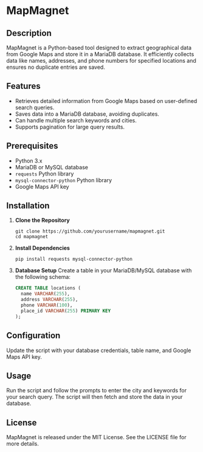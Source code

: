 # MapMagnet

## Description
MapMagnet is a Python-based tool designed to extract geographical data from Google Maps and store it in a MariaDB database. It efficiently collects data like names, addresses, and phone numbers for specified locations and ensures no duplicate entries are saved.

## Features
- Retrieves detailed information from Google Maps based on user-defined search queries.
- Saves data into a MariaDB database, avoiding duplicates.
- Can handle multiple search keywords and cities.
- Supports pagination for large query results.

## Prerequisites
- Python 3.x
- MariaDB or MySQL database
- `requests` Python library
- `mysql-connector-python` Python library
- Google Maps API key

## Installation

1. **Clone the Repository**
   ```
   git clone https://github.com/yourusername/mapmagnet.git
   cd mapmagnet
   ```

2. **Install Dependencies**
   ```
   pip install requests mysql-connector-python
   ```

3. **Database Setup**
   Create a table in your MariaDB/MySQL database with the following schema:
   ```sql
   CREATE TABLE locations (
     name VARCHAR(255),
     address VARCHAR(255),
     phone VARCHAR(100),
     place_id VARCHAR(255) PRIMARY KEY
   );
   ```

## Configuration
Update the script with your database credentials, table name, and Google Maps API key.

## Usage
Run the script and follow the prompts to enter the city and keywords for your search query. The script will then fetch and store the data in your database.

## License
MapMagnet is released under the MIT License. See the LICENSE file for more details.

